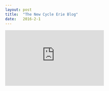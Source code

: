 ```yaml
---
layout: post
title:  "The New Cycle Erie Blog"
date:   2016-2-1
---
```



 <iframe src="https://onedrive.live.com/embed?cid=C566BFA788D1289C&resid=C566BFA788D1289C%21106&authkey=ANCOV8NV0SW1c88" width="320" height="180" frameborder="0" scrolling="no"></iframe>

